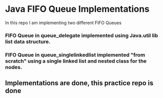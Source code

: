 <h1>Java FIFO Queue Implementations</h1>

In this repo I am implementing two different FIFO Queues

<h3>FIFO Queue in queue_delegate implemented using Java.util lib list data structure.</h3>

<h3>FIFO Queue in queue_singlelinkedlist implemented "from scratch" using a single linked list and nested class for the nodes.</h3>

<h2>Implementations are done, this practice repo is done</h2>
